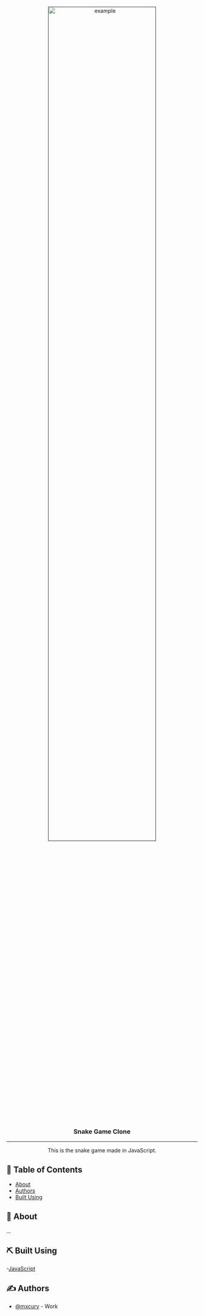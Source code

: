 <p align="center">
  <a href="" rel="noopener">
 <img height=75% width=75% src="https://radzion.com/static/9d689fdb2d661544f9d653e0a32ec328/2cefc/field.png" alt="example"></a>
</p>

<h3 align="center">Snake Game Clone</h3>

---

<p align="center">This is the snake game made in JavaScript. 
    <br> 
</p>

## 📝 Table of Contents

- [About](#about)
- [Authors](#authors)
- [Built Using](#️built_using)

## 🧐 About <a name = "about"></a>

...

## ⛏️ Built Using <a name = "built_using"></a>

-[JavaScript](https://javascript.com)

## ✍️ Authors <a name = "authors"></a>

- [@mxcury](https://github.com/mxcury) - Work
